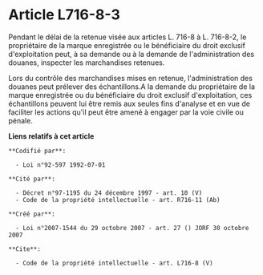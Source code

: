 # Article L716-8-3

Pendant le délai de la retenue visée aux articles L. 716-8 à L. 716-8-2, le propriétaire de la marque enregistrée ou le
bénéficiaire du droit exclusif d'exploitation peut, à sa demande ou à la demande de l'administration des douanes, inspecter
les marchandises retenues. 

Lors du contrôle des marchandises mises en retenue, l'administration des douanes peut prélever des échantillons.A la demande
du propriétaire de la marque enregistrée ou du bénéficiaire du droit exclusif d'exploitation, ces échantillons peuvent lui
être remis aux seules fins d'analyse et en vue de faciliter les actions qu'il peut être amené à engager par la voie civile ou
pénale.

**Liens relatifs à cet article**

	**Codifié par**:

	  - Loi n°92-597 1992-07-01

	**Cité par**:

	  - Décret n°97-1195 du 24 décembre 1997 - art. 10 (V)
	  - Code de la propriété intellectuelle - art. R716-11 (Ab)

	**Créé par**:

	  - Loi n°2007-1544 du 29 octobre 2007 - art. 27 () JORF 30 octobre 2007

	**Cite**:

	  - Code de la propriété intellectuelle - art. L716-8 (V)
